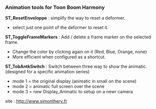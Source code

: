 ### Animation tools for Toon Boom Harmony ###

**ST_ResetEnveloppe** : simplify the way to reset a deformer.
* select just one point of the deformer to reset it.

**ST_ToggleFrameMarkers** : Add / delete a frame marker on the selected frame. 
* Change the color by clicking again on it (Red, Blue, Orange, none)
* More efficient when configured as a shortcut.

**ST_TobAntkSwitch** : Switch between three way to show the animatic. (designed for a specific animation series)
* mode 1 = the original display (animatic in small on the scene)
* mode 2 = animatic full screen over the scene
* mode 3 = new Display_Animatic to setup on a newr camera

site : http://www.simonthery.fr 
